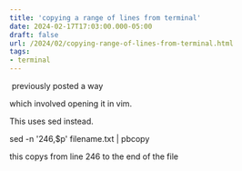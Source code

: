 ```yaml
---
title: 'copying a range of lines from terminal'
date: 2024-02-17T17:03:00.000-05:00
draft: false
url: /2024/02/copying-range-of-lines-from-terminal.html
tags: 
- terminal
---
```


 previously posted a way

which involved opening it in vim.

This uses sed instead.

sed -n '246,$p' filename.txt | pbcopy

this copys from line 246 to the end of the file